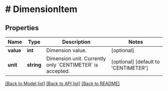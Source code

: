 # # DimensionItem

## Properties

Name | Type | Description | Notes
------------ | ------------- | ------------- | -------------
**value** | **int** | Dimension value. | [optional]
**unit** | **string** | Dimension unit. Currently only &#x60;CENTIMETER&#x60; is accepted. | [optional] [default to 'CENTIMETER']

[[Back to Model list]](../../README.md#models) [[Back to API list]](../../README.md#endpoints) [[Back to README]](../../README.md)
